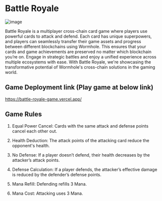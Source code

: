 # Battle Royale

![image](https://github.com/user-attachments/assets/52c1dd0e-e728-4a76-ab58-899a56a71980)


Battle Royale is a multiplayer cross-chain card game where players use powerful cards to attack and defend. Each card has unique superpowers, and players can seamlessly transfer their game assets and progress between different blockchains using Wormhole. This ensures that your cards and game achievements are preserved no matter which blockchain you’re on. Engage in strategic battles and enjoy a unified experience across multiple ecosystems with ease. With Battle Royale, we're showcasing the transformative potential of Wormhole's cross-chain solutions in the gaming world.


## Game Deployment link (Play game at below link)
https://battle-royale-game.vercel.app/

## Game Rules

1. Equal Power Cancel: Cards with the same attack and defense points cancel each other out.

2. Health Deduction: The attack points of the attacking card reduce the opponent's health.

3. No Defense: If a player doesn’t defend, their health decreases by the attacker’s attack points.

4. Defense Calculation: If a player defends, the attacker’s effective damage is reduced by the defender’s defense points.

5. Mana Refill: Defending refills 3 Mana.

6. Mana Cost: Attacking uses 3 Mana.

